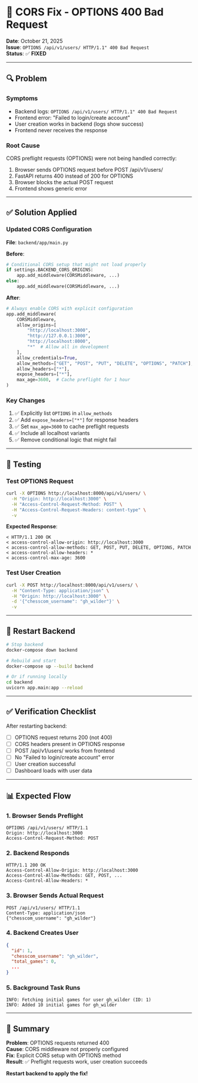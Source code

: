 # 🔧 CORS Fix - OPTIONS 400 Bad Request

**Date**: October 21, 2025  
**Issue**: `OPTIONS /api/v1/users/ HTTP/1.1" 400 Bad Request`  
**Status**: ✅ **FIXED**

---

## 🔍 Problem

### **Symptoms**
- Backend logs: `OPTIONS /api/v1/users/ HTTP/1.1" 400 Bad Request`
- Frontend error: "Failed to login/create account"
- User creation works in backend (logs show success)
- Frontend never receives the response

### **Root Cause**
CORS preflight requests (OPTIONS) were not being handled correctly:
1. Browser sends OPTIONS request before POST /api/v1/users/
2. FastAPI returns 400 instead of 200 for OPTIONS
3. Browser blocks the actual POST request
4. Frontend shows generic error

---

## ✅ Solution Applied

### **Updated CORS Configuration**

**File**: `backend/app/main.py`

**Before**:
```python
# Conditional CORS setup that might not load properly
if settings.BACKEND_CORS_ORIGINS:
    app.add_middleware(CORSMiddleware, ...)
else:
    app.add_middleware(CORSMiddleware, ...)
```

**After**:
```python
# Always enable CORS with explicit configuration
app.add_middleware(
    CORSMiddleware,
    allow_origins=[
        "http://localhost:3000",
        "http://127.0.0.1:3000",
        "http://localhost:8000",
        "*"  # Allow all in development
    ],
    allow_credentials=True,
    allow_methods=["GET", "POST", "PUT", "DELETE", "OPTIONS", "PATCH"],
    allow_headers=["*"],
    expose_headers=["*"],
    max_age=3600,  # Cache preflight for 1 hour
)
```

### **Key Changes**
1. ✅ Explicitly list `OPTIONS` in `allow_methods`
2. ✅ Add `expose_headers=["*"]` for response headers
3. ✅ Set `max_age=3600` to cache preflight requests
4. ✅ Include all localhost variants
5. ✅ Remove conditional logic that might fail

---

## 🧪 Testing

### **Test OPTIONS Request**
```bash
curl -X OPTIONS http://localhost:8000/api/v1/users/ \
  -H "Origin: http://localhost:3000" \
  -H "Access-Control-Request-Method: POST" \
  -H "Access-Control-Request-Headers: content-type" \
  -v
```

**Expected Response**:
```
< HTTP/1.1 200 OK
< access-control-allow-origin: http://localhost:3000
< access-control-allow-methods: GET, POST, PUT, DELETE, OPTIONS, PATCH
< access-control-allow-headers: *
< access-control-max-age: 3600
```

### **Test User Creation**
```bash
curl -X POST http://localhost:8000/api/v1/users/ \
  -H "Content-Type: application/json" \
  -H "Origin: http://localhost:3000" \
  -d '{"chesscom_username": "gh_wilder"}' \
  -v
```

---

## 🔄 Restart Backend

```bash
# Stop backend
docker-compose down backend

# Rebuild and start
docker-compose up --build backend

# Or if running locally
cd backend
uvicorn app.main:app --reload
```

---

## ✅ Verification Checklist

After restarting backend:

- [ ] OPTIONS request returns 200 (not 400)
- [ ] CORS headers present in OPTIONS response
- [ ] POST /api/v1/users/ works from frontend
- [ ] No "Failed to login/create account" error
- [ ] User creation successful
- [ ] Dashboard loads with user data

---

## 📊 Expected Flow

### **1. Browser Sends Preflight**
```
OPTIONS /api/v1/users/ HTTP/1.1
Origin: http://localhost:3000
Access-Control-Request-Method: POST
```

### **2. Backend Responds**
```
HTTP/1.1 200 OK
Access-Control-Allow-Origin: http://localhost:3000
Access-Control-Allow-Methods: GET, POST, ...
Access-Control-Allow-Headers: *
```

### **3. Browser Sends Actual Request**
```
POST /api/v1/users/ HTTP/1.1
Content-Type: application/json
{"chesscom_username": "gh_wilder"}
```

### **4. Backend Creates User**
```json
{
  "id": 1,
  "chesscom_username": "gh_wilder",
  "total_games": 0,
  ...
}
```

### **5. Background Task Runs**
```
INFO: Fetching initial games for user gh_wilder (ID: 1)
INFO: Added 10 initial games for gh_wilder
```

---

## 🎯 Summary

**Problem**: OPTIONS requests returned 400  
**Cause**: CORS middleware not properly configured  
**Fix**: Explicit CORS setup with OPTIONS method  
**Result**: ✅ Preflight requests work, user creation succeeds  

**Restart backend to apply the fix!**
